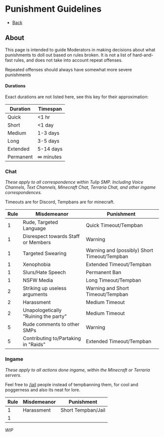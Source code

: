 # Punishment Guidelines

- [Back](/guidelines/)

## About

This page is intended to guide Moderators in making decisions about what punishments to doll out based on rules broken. It is not a list of hard-and-fast rules, and does not take into account repeat offenses.

Repeated offenses should always have somewhat more severe punishments

#### Durations

Exact durations are not listed  here, see this key for their approximation:

Duration | Timespan
---------|---------
Quick    | <1 hr
Short    | <1 day
Medium   | 1-3 days
Long     | 3-5 days
Extended | 5-14 days
Permanent| ∞ minutes


### Chat

*These apply to all correspondence within Tulip SMP. Including Voice Channels, Text Channels, Minecraft Chat, Terraria Chat, and other ingame correspondences.*

Timeouts are for Discord, Tempbans are for minecraft.

Rule | Misdemeanor | Punishment
-----|-------------|-----------
1 | Rude, Targeted Language | Quick Timeout/Tempban
1 | Disrespect towards Staff or Members | Warning
1 | Targeted Swearing | Warning and (possibly) Short Timeout/Tempban
1 | Xenophobia | Extended Timeout/Tempban
1 | Slurs/Hate Speech | Permanent Ban
1 | NSFW Media | Long Timeout/Tempban
2 | Striking up useless arguments | Warning and Short Timeout/Tempban
2 | Harassment | Medium Timeout
2 | Unapologetically "Ruining the party" | Medium Timeout
5 | Rude comments to other SMPs | Warning
5 | Contributing to/Partaking in "Raids" | Extended Timeout/Tempban

### Ingame

*These apply to all actions done ingame, within the Minecraft or Terraria servers.*

Feel free to [/jail](/docs/commands/#togglejail) people instead of tempbanning them, for cool and poggerness and also its neat for lore.

Rule | Misdemeanor | Punishment
-----|-------------|-----------
1 | Harassment | Short Tempban/Jail
1 | 

*WIP*
